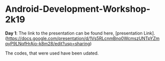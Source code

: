 # Android-Development-Workshop-2k19
<strong> Day 1</strong>: The link to the presentation can be found here, [presentation Link].(https://docs.google.com/presentation/d/1Vs5RLcnmBno0WcmszUNTpYZmqyP9LNqfHrAio-k8m28/edit?usp=sharing)

The codes, that were used have been udated.
